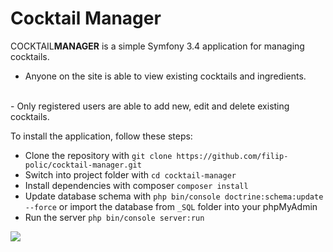 Cocktail Manager
================

COCKTAIL<b>MANAGER</b> is a simple Symfony 3.4 application for managing cocktails. 
<br>
- Anyone on the site is able to view existing cocktails and ingredients. 
<br>
- Only registered users are able to add new, edit and delete existing cocktails.

To install the application, follow these steps:
- Clone the repository with `git clone https://github.com/filip-polic/cocktail-manager.git`
- Switch into project folder with `cd cocktail-manager`
- Install dependencies with composer `composer install`
- Update database schema with `php bin/console doctrine:schema:update --force` 
or import the database from `_SQL` folder into your phpMyAdmin
- Run the server `php bin/console server:run`

<img src="https://filippolic.from.hr/assets/img/content/cocktail-manager.png"/>